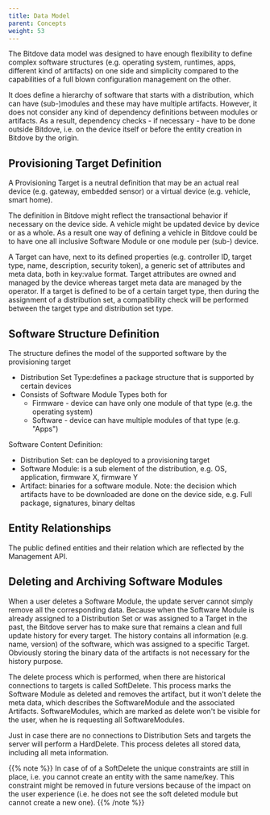 ```yaml
---
title: Data Model
parent: Concepts
weight: 53
---
```


The Bitdove data model was designed to have enough flexibility to define complex software structures (e.g. operating system, runtimes, apps, different kind of artifacts) on one side and simplicity compared to the capabilities of a full blown configuration management on the other.
<!--more-->

It does define a hierarchy of software that starts with a distribution, which can have (sub-)modules and these may have multiple artifacts. However, it does not consider any kind of dependency definitions between modules or artifacts. As a result, dependency checks - if necessary - have to be done outside Bitdove, i.e. on the device itself or before the entity creation in Bitdove by the origin.

## Provisioning Target Definition

A Provisioning Target is a neutral definition that may be an actual real device (e.g. gateway, embedded sensor) or a virtual device (e.g. vehicle, smart home).

The definition in Bitdove might reflect the transactional behavior if necessary on the device side. A vehicle might be updated device by device or as a whole. As a result one way of defining a vehicle in Bitdove could be to have one all inclusive Software Module or one module per (sub-) device.

A Target can have, next to its defined properties (e.g. controller ID, target type, name, description, security token), a generic set of attributes and meta data, both in key:value format. Target attributes are owned and managed by the device whereas target meta data are managed by the operator. If a target is defined to be of a certain target type, then during the assignment of a distribution set, a compatibility check will be performed between the target type and distribution set type.

## Software Structure Definition

The structure defines the model of the supported software by the provisioning target

- Distribution Set Type:defines a package structure that is supported by certain devices
- Consists of Software Module Types both for
  - Firmware - device can have only one module of that type (e.g. the operating system)
  - Software - device can have multiple modules of that type (e.g. "Apps")

Software Content Definition:

- Distribution Set: can be deployed to a provisioning target
- Software Module: is a sub element of the distribution, e.g. OS, application, firmware X, firmware Y
- Artifact: binaries for a software module. Note: the decision which artifacts have to be downloaded are done on the device side, e.g. Full package, signatures, binary deltas


## Entity Relationships
The public defined entities and their relation which are reflected by the Management API.



## Deleting and Archiving Software Modules
When a user deletes a Software Module, the update server cannot simply remove all the corresponding data. Because when the Software Module is already assigned to a Distribution Set or was assigned to a Target in the past, the Bitdove server has to make sure that remains a clean and full update history for every target. The history contains all information (e.g. name, version) of the software, which was assigned to a specific Target. Obviously storing the binary data of the artifacts is not necessary for the history purpose.

The delete process which is performed, when there are historical connections to targets is called SoftDelete. This process marks the Software Module as deleted and removes the artifact, but it won't delete the meta data, which describes the SoftwareModule and the associated Artifacts. SoftwareModules, which are marked as delete won't be visible for the user, when he is requesting all SoftwareModules.

Just in case there are no connections to Distribution Sets and targets the server will perform a HardDelete. This process deletes all stored data, including all meta information.

{{% note %}}
In case of of a SoftDelete the unique constraints are still in place, i.e. you cannot create an entity with the same name/key. This constraint might be removed in future versions because of the impact on the user experience (i.e. he does not see the soft deleted module but cannot create a new one).
{{% /note %}}